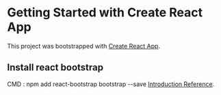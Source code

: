 # Getting Started with Create React App

This project was bootstrapped with [Create React App](https://github.com/facebook/create-react-app).

## Install react bootstrap

CMD : npm add react-bootstrap bootstrap --save
[Introduction Reference](https://react-bootstrap.github.io/getting-started/introduction/).

